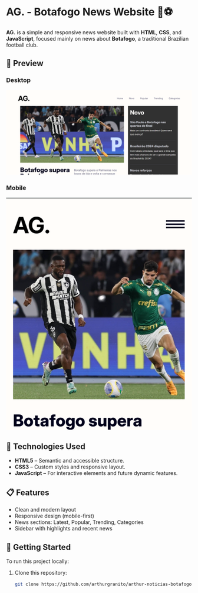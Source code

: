 # AG. - Botafogo News Website 📰⚽

**AG.** is a simple and responsive news website built with **HTML**, **CSS**, and **JavaScript**, focused mainly on news about **Botafogo**, a traditional Brazilian football club.

## 📸 Preview

### Desktop
<img src="./assets/desktop-preview.png" alt="Desktop Preview"/>

### Mobile
<img src="./assets/mobile-preview.png" alt="Mobile Preview"/>

## 🧰 Technologies Used

- **HTML5** – Semantic and accessible structure.
- **CSS3** – Custom styles and responsive layout.
- **JavaScript** – For interactive elements and future dynamic features.

## 📋 Features

- Clean and modern layout
- Responsive design (mobile-first)
- News sections: Latest, Popular, Trending, Categories
- Sidebar with highlights and recent news

## 🚀 Getting Started

To run this project locally:

1. Clone this repository:
   ```bash
   git clone https://github.com/arthurgranito/arthur-noticias-botafogo.git
